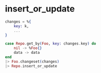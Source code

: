 # insert_or_update


```elixir
changes = %{
	key: k,
	...
}

case Repo.get_by(Foo, key: changes.key) do
	nil -> %Foo{}
	data -> data
end
|> Foo.changeset(changes)
|> Repo.insert_or_update
```

